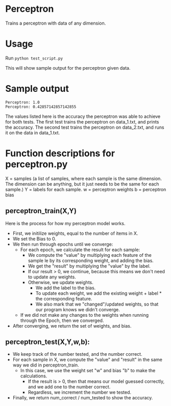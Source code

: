 # Perceptron
Trains a perceptron with data of any dimension.

# Usage
Run `python test_script.py`

This will show sample output for the perceptron given data.

# Sample output
```
Perceptron: 1.0
Perceptron: 0.42857142857142855
```
The values listed here is the accuracy the perceptron was able to achieve for both tests.
The first test trains the perceptron on data_1.txt, and prints the accuracy.
The second test trains the perceptron on data_2.txt, and runs it on the data in data_1.txt.

# Function descriptions for perceptron.py

X = samples (a list of samples, where each sample is the same dimension. The dimension can be anything, but it just needs to be the same for each sample.)
Y = labels for each sample.
w = perceptron weights
b = perceptron bias

## perceptron_train(X,Y)
Here is the process for how my perceptron model works.
- First, we initilize weights, equal to the number of items in X.
- We set the Bias to 0.
- We then run through epochs until we converge:
	- For each epoch, we calculate the result for each sample:
		- We compute the "value" by multiplying each feature of the sample le by its corresponding weight, and adding the bias.
		- We get the "result" by multiplying the "value" by the label.
		- If our result > 0, we continue, because this means we don't need to update any weights.
		- Otherwise, we update weights.
			- We add the label to the bias.
			- To update each weight, we add the existing weight + label * the corresponding feature.
			- We also mark that we "changed"/updated weights, so that our program knows we didn't converge.
	- If we did not make any changes to the weights when running through the Epoch, then we converged.
- After converging, we return the set of weights, and bias.

## perceptron_test(X,Y,w,b):
- We keep track of the number tested, and the number correct.
- For each sample in X, we compute the "value" and "result" in the same way we did in perceptron_train.
  - In this case, we use the weight set "w" and bias "b" to make the calculations.
	- If the result is > 0, then that means our model guessed correctly, and we add one to the number correct.
	- Regardless, we increment the number we tested.
- Finally, we return num_correct / num_tested to show the accuracy.
